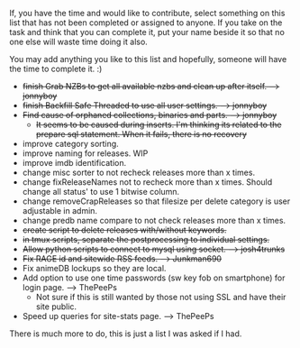 If, you have the time and would like to contribute, select something on this list that has not been completed or assigned to anyone. 
If you take on the task and think that you can complete it, put your name beside it so that no one else will waste time doing it also.

You may add anything you like to this list and hopefully, someone will have the time to complete it. :)

* <s>finish Grab NZBs to get all available nzbs and clean up after itself. --> jonnyboy</s>
* <s>finish Backfill Safe Threaded to use all user settings. --> jonnyboy</s>
* <s>Find cause of orphaned collections, binaries and parts. --> jonnyboy
  * It seems to be caused during inserts. I'm thinking its related to the prepare sql statement. When it fails, there is no recovery</s>
* improve category sorting.
* improve naming for releases. WIP
* improve imdb identification.
* change misc sorter to not recheck releases more than x times.
* change fixReleaseNames not to recheck more than x times. Should change all status' to use 1 bitwise column.
* change removeCrapReleases so that filesize per delete category is user adjustable in admin.
* change predb name compare to not check releases more than x times.
* <s>create script to delete releases with/without keywords.</s>
* <s>in tmux scripts, separate the postprocessing to individual settings. </s>
* <s>Allow python scripts to connect to mysql using socket. --> josh4trunks</s>
* <s>Fix RAGE id and sitewide RSS feeds. --> Junkman690</s>
* Fix animeDB lockups so they are local.
* Add option to use one time passwords (sw key fob on smartphone) for login page. --> ThePeePs
  * Not sure if this is still wanted by those not using SSL and have their site public.
* Speed up queries for site-stats page. --> ThePeePs


There is much more to do, this is just a list I was asked if I had.